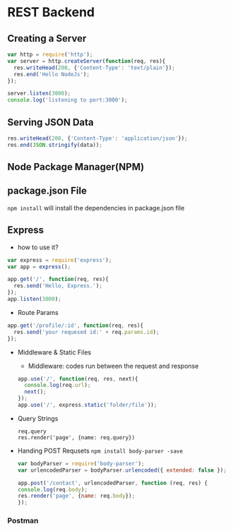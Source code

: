 # REST Backend

## Creating a Server
```javascript
var http = require('http');
var server = http.createServer(function(req, res){
  res.writeHead(200, {'Content-Type': 'text/plain'});
  res.end('Hello NodeJs');
});

server.listen(3000);
console.log('listening to port:3000');
```

## Serving JSON Data
```javascript
res.writeHead(200, {'Content-Type': 'application/json'});
res.end(JSON.stringify(data));
```

## Node Package Manager(NPM)

## package.json File
`npm install` will install the dependencies in package.json file

## Express
- how to use it?
```javascript
var express = require('express');
var app = express();

app.get('/', function(req, res){
  res.send('Hello, Express.');
});
app.listen(3000);
```

- Route Params
```javascript
app.get('/profile/:id', function(req, res){
  res.send('your requesed id:' + req.params.id);
});
```

- Middleware & Static Files
  - Middleware: codes run between the request and response
  ```javascript
  app.use('/', function(req, res, next){
    console.log(req.url);
    next();
  });
  app.use('/', express.static('folder/file'));
  ```

- Query Strings
  
  `req.query`  
  `res.render('page', {name: req.query})`

- Handing POST Requsets
  `npm install body-parser -save`  
  ```javascript
  var bodyParser = require('body-parser');
  var urlencodedParser = bodyParser.urlencoded({ extended: false });

  app.post('/contact', urlencodedParser, function (req, res) {
  console.log(req.body);
  res.render('page', {name: req.body});
  });
  ```

### Postman
